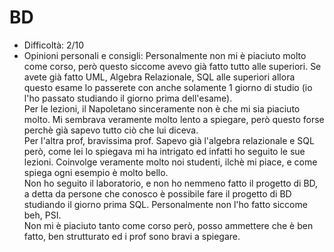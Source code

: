 # BD
- Difficoltà: 2/10
- Opinioni personali e consigli: Personalmente non mi è piaciuto molto 
come corso, però questo siccome avevo già fatto tutto alle superiori. Se 
avete già fatto UML, Algebra Relazionale, SQL alle superiori allora questo 
esame lo passerete con anche solamente 1 giorno di studio (io l'ho passato 
studiando il giorno prima dell'esame).<br>Per le lezioni, il Napoletano 
sinceramente non è che mi sia piaciuto molto. Mi sembrava veramente molto 
lento a spiegare, però questo forse perchè già sapevo tutto ciò che lui 
diceva.<br>Per l'altra prof, bravissima prof. Sapevo già l'algebra 
relazionale e SQL però, come lei lo spiegava mi ha intrigato ed infatti ho 
seguito le sue lezioni. Coinvolge veramente molto noi studenti, ilchè mi 
piace, e come spiega ogni esempio è molto bello.<br> Non ho seguito il 
laboratorio, e non ho nemmeno fatto il progetto di BD, a detta da persone 
che conosco è possibile fare il progetto di BD studiando il giorno prima 
SQL. Personalmente non l'ho fatto siccome beh, PSI.<br>Non mi è piaciuto 
tanto come corso però, posso ammettere che è ben fatto, ben strutturato ed 
i prof sono bravi a spiegare.
